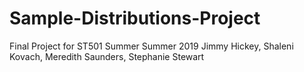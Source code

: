 # Sample-Distributions-Project
Final Project for ST501 Summer
Summer 2019
Jimmy Hickey, Shaleni Kovach, Meredith Saunders, Stephanie Stewart

